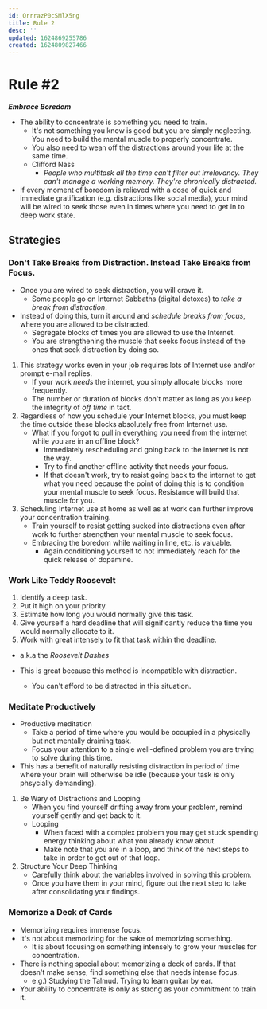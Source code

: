 ```yaml
---
id: QrrrazP0cSMlX5ng
title: Rule 2
desc: ''
updated: 1624869255786
created: 1624809827466
---
```


# Rule #2

_**Embrace Boredom**_

- The ability to concentrate is something you need to train.
  - It's not something you know is good but you are simply neglecting. You need to build the mental muscle to properly concentrate.
  - You also need to wean off the distractions around your life at the same time.
  - Clifford Nass
    - _People who multitask all the time can't filter out irrelevancy. They can't manage a working memory. They're chronically distracted._
- If every moment of boredom is relieved with a dose of quick and immediate gratification (e.g. distractions like social media), your mind will be wired to seek those even in times where you need to get in to deep work state.

## Strategies

### Don't Take Breaks from Distraction. Instead Take Breaks from Focus.
- Once you are wired to seek distraction, you will crave it.
  - Some people go on Internet Sabbaths (digital detoxes) to _take a break from distraction_.
- Instead of doing this, turn it around and _schedule breaks from focus_, where you are allowed to be distracted.
  - Segregate blocks of times you are allowed to use the Internet.
  - You are strengthening the muscle that seeks focus instead of the ones that seek distraction by doing so.

1. This strategy works even in your job requires lots of Internet use and/or prompt e-mail replies.
    - If your work _needs_ the internet, you simply allocate blocks more frequently.
    - The number or duration of blocks don't matter as long as you keep the integrity of _off time_ in tact.
1. Regardless of how you schedule your Internet blocks, you must keep the time outside these blocks absolutely free from Internet use.
    - What if you forgot to pull in everything you need from the internet while you are in an offline block?
      - Immediately rescheduling and going back to the internet is not the way.
      - Try to find another offline activity that needs your focus.
      - If that doesn't work, try to resist going back to the internet to get what you need because the point of doing this is to condition your mental muscle to seek focus. Resistance will build that muscle for you.
1. Scheduling Internet use at home as well as at work can further improve your concentration training.
    - Train yourself to resist getting sucked into distractions even after work to further strengthen your mental muscle to seek focus.
    - Embracing the boredom while waiting in line, etc. is valuable.
      - Again conditioning yourself to not immediately reach for the quick release of dopamine.


### Work Like Teddy Roosevelt
1. Identify a deep task.
1. Put it high on your priority.
1. Estimate how long you would normally give this task.
1. Give yourself a hard deadline that will significantly reduce the time you would normally allocate to it.
1. Work with great intensely to fit that task within the deadline.
  - a.k.a the _Roosevelt Dashes_

- This is great because this method is incompatible with distraction.
  - You can't afford to be distracted in this situation.

### Meditate Productively
- Productive meditation
  - Take a period of time where you would be occupied in a physically but not mentally draining task.
  - Focus your attention to a single well-defined problem you are trying to solve during this time.
- This has a benefit of naturally resisting distraction in period of time where your brain will otherwise be idle (because your task is only phsycially demanding).

1. Be Wary of Distractions and Looping
    - When you find yourself drifting away from your problem, remind yourself gently and get back to it.
    - Looping
      - When faced with a complex problem you may get stuck spending energy thinking about what you already know about.
      - Make note that you are in a loop, and think of the next steps to take in order to get out of that loop.
1. Structure Your Deep Thinking
    - Carefully think about the variables involved in solving this problem.
    - Once you have them in your mind, figure out the next step to take after consolidating your findings.

### Memorize a Deck of Cards
- Memorizing requires immense focus.
- It's not about memorizing for the sake of memorizing something.
  - It is about focusing on something intensely to grow your muscles for concentration.
- There is nothing special about memorizing a deck of cards. If that doesn't make sense, find something else that needs intense focus.
  - e.g.) Studying the Talmud. Trying to learn guitar by ear.
- Your ability to concentrate is only as strong as your commitment to train it.

